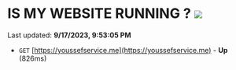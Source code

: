 # IS MY WEBSITE RUNNING ? [![](https://img.shields.io/static/v1?label=Sponsor&message=%E2%9D%A4&logo=GitHub&color=%23fe8e86)](https://github.com/sponsors/<username>)

Last updated: **9/17/2023, 9:53:05 PM**

- `GET` [https://youssefservice.me](https://youssefservice.me) - **Up** (826ms)
